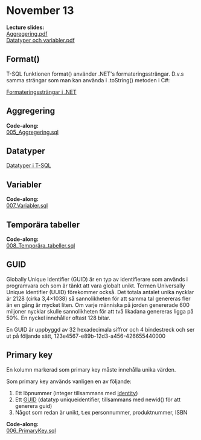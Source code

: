 # November 13

**Lecture slides:**  
[Aggregering.pdf](https://github.com/everyloop/NET24-Databases/blob/master/Resources/Aggregering.pdf)  
[Datatyper och variabler.pdf](https://github.com/everyloop/NET24-Databases/blob/master/Resources/Datatyper%20och%20variabler.pdf)

## Format()

T-SQL funktionen format() använder .NET's formateringssträngar. D.v.s samma strängar som man kan använda i .toString() metoden i C#:

[Formateringssträngar i .NET](https://learn.microsoft.com/en-us/dotnet/standard/base-types/formatting-types)

## Aggregering

**Code-along:**  
[005_Aggregering.sql](https://github.com/everyloop/NET24-Databases/blob/master/SQL/005_Aggregering.sql)

## Datatyper

[Datatyper i T-SQL](https://learn.microsoft.com/en-us/sql/t-sql/data-types/data-types-transact-sql?view=sql-server-ver16)

## Variabler

**Code-along:**  
[007_Variabler.sql](https://github.com/everyloop/NET24-Databases/blob/master/SQL/007_Variabler.sql)

## Temporära tabeller

**Code-along:**  
[008_Temporära_tabeller.sql](https://github.com/everyloop/NET24-Databases/blob/master/SQL/008_Tempor%C3%A4ra_tabeller.sql)

## GUID
Globally Unique Identifier (GUID) är en typ av identifierare som används i programvara och som är tänkt att vara globalt unikt. Termen Universally Unique Identifier (UUID) förekommer också. Det totala antalet unika nycklar är 2128 (cirka 3,4×1038) så sannolikheten för att samma tal genereras fler än en gång är mycket liten. Om varje människa på jorden genererade 600 miljoner nycklar skulle sannolikheten för att två likadana genereras ligga på 50%. En nyckel innehåller oftast 128 bitar.

En GUID är uppbyggd av 32 hexadecimala siffror och 4 bindestreck och ser ut på följande sätt, 123e4567-e89b-12d3-a456-426655440000

## Primary key

En kolumn markerad som primary key måste innehålla unika värden.

Som primary key används vanligen en av följande:
1. Ett löpnummer (integer tillsammans med [identity](https://www.red-gate.com/simple-talk/databases/sql-server/learn/sql-server-identity-column/))
2. Ett [GUID](https://sv.wikipedia.org/wiki/Globally_Unique_Identifier) (datatyp uniqueidentifier, tillsammans med newid() för att generera guid)
3. Något som redan är unikt, t.ex personnummer, produktnummer, ISBN

**Code-along:**  
[006_PrimaryKey.sql](https://github.com/everyloop/NET24-Databases/blob/master/SQL/006_PrimaryKey.sql)
